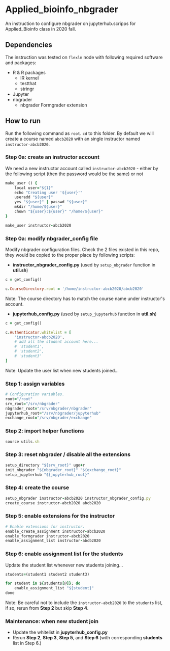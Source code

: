 # Applied_bioinfo_nbgrader
An instruction to configure nbgrader on jupyterhub.scripps for Applied_Bioinfo class in 2020 fall.

## Dependencies
The instruction was tested on `flexlm` node with following required software and packages:

- R & R packages
    - IR kernel
    - testthat
    - stringr
- Jupyter
- nbgrader
    - nbgrader Formgrader extension
    
  
## How to run
Run the following command as `root`. `cd` to this folder. By default we will create a course named `abcb2020` with an single instructor named `instructor-abcb2020`.


### Step 0a: create an instructor account
We need a new instructor account called `instructor-abcb2020` - either by the following script (then the password would be the same) or not
```ruby
make_user () {
    local user="${1}"
    echo "Creating user '${user}'"
    useradd "${user}"
    yes "${user}" | passwd "${user}"
    mkdir "/home/${user}"
    chown "${user}:${user}" "/home/${user}"
}

make_user instructor-abcb2020
```


### Step 0a: modify nbgrader_config file
Modify nbgrader configuration files. Check the 2 files existed in this repo, they would be copied to the proper place by following scripts:
- __instructor_nbgrader_config.py__ (used by `setup_nbgrader` function in __util.sh__)
```ruby
c = get_config()

c.CourseDirectory.root = '/home/instructor-abcb2020/abcb2020'
```
Note: The course directory has to match the course name under instructor's account.

- __jupyterhub_config.py__ (used by `setup_jupyterhub` function in __util.sh__)
```ruby
c = get_config()

c.Authenticator.whitelist = [
    'instructor-abcb2020',
    # add all the student account here...
    # 'student1',
    # 'student2',
    # 'student3'
]
```
Note: Update the user list when new students joined...


### Step 1: assign variables
```ruby
# Configuration variables.
root="/root"
srv_root="/srv/nbgrader"
nbgrader_root="/srv/nbgrader/nbgrader"
jupyterhub_root="/srv/nbgrader/jupyterhub"
exchange_root="/srv/nbgrader/exchange"
```

### Step 2: import helper functions
```ruby
source utils.sh
```


### Step 3: reset nbgrader / disable all the extensions
```ruby
setup_directory "${srv_root}" ugo+r
init_nbgrader "${nbgrader_root}" "${exchange_root}"
setup_jupyterhub "${jupyterhub_root}"
```


### Step 4: create the course
```ruby
setup_nbgrader instructor-abcb2020 instructor_nbgrader_config.py
create_course instructor-abcb2020 abcb2020
```


### Step 5: enable extensions for the instructor
```ruby
# Enable extensions for instructor.
enable_create_assignment instructor-abcb2020
enable_formgrader instructor-abcb2020
enable_assignment_list instructor-abcb2020
```


### Step 6: enable assignment list for the students
Update the student list whenever new students joining...
```ruby
students=(student1 student2 student3)

for student in ${students[@]}; do
    enable_assignment_list "${student}"
done
```
Note: Be careful not to include the `instructor-abcb2020` to the `students` list, if so, rerun from __Step 2__ but skip __Step 4__. 


### Maintenance: when new student join
- Update the whitelist in __jupyterhub_config.py__
- Rerun __Step 2__, __Step 3__, __Step 5__, and __Step 6__ (with corresponding __students__ list in Step 6.) 
